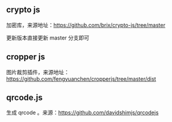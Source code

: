 ## crypto js

加密库，来源地址：https://github.com/brix/crypto-js/tree/master

更新版本直接更新 master 分支即可


## cropper js

图片裁剪插件，来源地址：https://github.com/fengyuanchen/cropperjs/tree/master/dist

## qrcode.js

生成 qrcode 。来源：https://github.com/davidshimjs/qrcodejs

